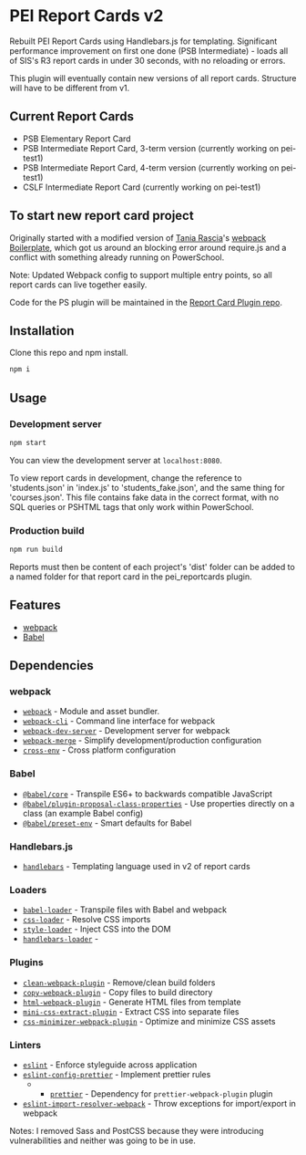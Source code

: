 # PEI Report Cards v2

Rebuilt PEI Report Cards using Handlebars.js for templating. Significant performance improvement on first one done (PSB Intermediate) - loads all of SIS's R3 report cards in under 30 seconds, with no reloading or errors.

This plugin will eventually contain new versions of all report cards. Structure will have to be different from v1.

## Current Report Cards

- PSB Elementary Report Card
- PSB Intermediate Report Card, 3-term version (currently working on pei-test1)
- PSB Intermediate Report Card, 4-term version (currently working on pei-test1)
- CSLF Intermediate Report Card (currently working on pei-test1)
## To start new report card project

Originally started with a modified version of [Tania Rascia](https://www.taniarascia.com)'s [webpack Boilerplate](https://github.com/taniarascia/webpack-boilerplate), which got us around an blocking error around require.js and a conflict with something already running on PowerSchool. 

Note: Updated Webpack config to support multiple entry points, so all report cards can live together easily.

Code for the PS plugin will be maintained in the [Report Card Plugin repo](https://github.com/ubershibs/pei_report_card_plugin).

## Installation

Clone this repo and npm install.

```bash
npm i
```

## Usage

### Development server

```bash
npm start
```

You can view the development server at `localhost:8080`.

To view report cards in development, change the reference to 'students.json' in 'index.js' to 'students_fake.json', and the same thing for 'courses.json'. This file contains fake data in the correct format, with no SQL queries or PSHTML tags that only work within PowerSchool. 

### Production build

```bash
npm run build
```

Reports must then be content of each project's 'dist' folder can be added to a named folder for that report card in the pei_reportcards plugin.

## Features

- [webpack](https://webpack.js.org/)
- [Babel](https://babeljs.io/)

## Dependencies

### webpack

- [`webpack`](https://github.com/webpack/webpack) - Module and asset bundler.
- [`webpack-cli`](https://github.com/webpack/webpack-cli) - Command line interface for webpack
- [`webpack-dev-server`](https://github.com/webpack/webpack-dev-server) - Development server for webpack
- [`webpack-merge`](https://github.com/survivejs/webpack-merge) - Simplify development/production configuration
- [`cross-env`](https://github.com/kentcdodds/cross-env) - Cross platform configuration

### Babel

- [`@babel/core`](https://www.npmjs.com/package/@babel/core) - Transpile ES6+ to backwards compatible JavaScript
- [`@babel/plugin-proposal-class-properties`](https://babeljs.io/docs/en/babel-plugin-proposal-class-properties) - Use properties directly on a class (an example Babel config)
- [`@babel/preset-env`](https://babeljs.io/docs/en/babel-preset-env) - Smart defaults for Babel

### Handlebars.js
- [`handlebars`](https://www.npmjs.com/package/handlebars) - Templating language used in v2 of report cards

### Loaders

- [`babel-loader`](https://webpack.js.org/loaders/babel-loader/) - Transpile files with Babel and webpack
- [`css-loader`](https://webpack.js.org/loaders/css-loader/) - Resolve CSS imports
- [`style-loader`](https://webpack.js.org/loaders/style-loader/) - Inject CSS into the DOM
- [`handlebars-loader`](https://webpack.js.org/loaders/handlebars-loader) -

### Plugins

- [`clean-webpack-plugin`](https://github.com/johnagan/clean-webpack-plugin) - Remove/clean build folders
- [`copy-webpack-plugin`](https://github.com/webpack-contrib/copy-webpack-plugin) - Copy files to build directory
- [`html-webpack-plugin`](https://github.com/jantimon/html-webpack-plugin) - Generate HTML files from template
- [`mini-css-extract-plugin`](https://github.com/webpack-contrib/mini-css-extract-plugin) - Extract CSS into separate files
- [`css-minimizer-webpack-plugin`](https://webpack.js.org/plugins/css-minimizer-webpack-plugin/) - Optimize and minimize CSS assets

### Linters

- [`eslint`](https://github.com/eslint/eslint) - Enforce styleguide across application
- [`eslint-config-prettier`](https://github.com/prettier/eslint-config-prettier) - Implement prettier rules
  - - [`prettier`](https://github.com/prettier/prettier) - Dependency for `prettier-webpack-plugin` plugin
- [`eslint-import-resolver-webpack`](https://github.com/benmosher/eslint-plugin-import/tree/master/resolvers/webpack) - Throw exceptions for import/export in webpack

Notes: I removed Sass and PostCSS because they were introducing vulnerabilities and neither was going to be in use. 
